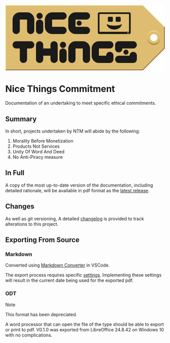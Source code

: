 ![Logo](./source/img/logo.svg)

# Nice Things Commitment

Documentation of an undertaking to meet specific ethical commitments.

## Summary

In short, projects undertaken by NTM will abide by the following:

1. Morality Before Monetization
2. Products Not Services
3. Unity Of Word And Deed
4. No Anti-Piracy measure

## In Full

A copy of the most up-to-date version of the documentation, including detailed rationale, will be available in pdf format as the [latest release](https://github.com/Nice-Things-Media/Commitment/releases/tag/v0.1.0).

## Changes

As well as git versioning, A detailed [changelog](./Changelog.md) is provided to track alterations to this project.

## Exporting From Source

### Markdown

Converted using [Markdown Converter](https://marketplace.visualstudio.com/items?itemName=manuth.markdown-converter) in VSCode.

The export process requires specific [settings](./settings/Settings.md). Implementing these settings will result in the current date being used for the exported pdf.

### ODT

> [!NOTE]
> This format has been depreciated.

A word processor that can open the file of the type should be able to export or print to pdf. V0.1.0 was exported from LibreOffice 24.8.42 on Windows 10 with no complications.

